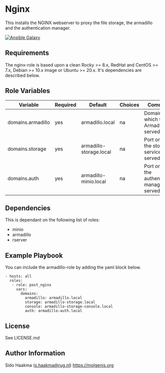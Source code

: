 Nginx
=========
This installs the NGINX webserver to proxy the file storage, the armadillo and the authentication manager.

[![Ansible Galaxy](https://img.shields.io/badge/ansible--galaxy-post_nginx-blue.svg)](https://galaxy.ansible.com/molgenis/armadillo/)

Requirements
------------
The nginx-role is based upon a clean Rocky >= 8.x, RedHat and CentOS >= 7.x, Debian >= 10.x image or Ubuntu >= 20.x. It's dependencies are described below.

Role Variables
--------------
| Variable          | Required | Default                 | Choices | Comments                                           |
|-------------------|----------|-------------------------|---------|----------------------------------------------------|
| domains.armadillo | yes      | armadillo.local         | na      | Domain on which the Armadillo is served            |
| domains.storage   | yes      | armadillo-storage.local | na      | Port on which the storage service is served        |
| domains.auth      | yes      | armadillo-minio.local   | na      | Port on which the authentication manager is served |

Dependencies
------------
This is dependant on the following list of roles:
- minio
- armadillo
- rserver

Example Playbook
----------------
You can include the armadillo-role by adding the yaml block below.

    - hosts: all
      roles:
       - role: post_nginx
         vars:
           domains: 
             armadillo: armadillo.local
             storage: armadillo-storage.local
             console: armadillo-storage-console.local
             auth: armadillo-auth.local
           
License
-------
See LICENSE.md

Author Information
------------------
Sido Haakma (s.haakma@rug.nl)
https://molgenis.org